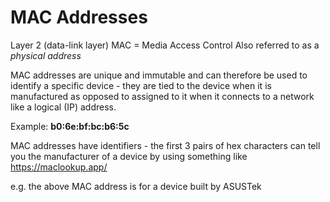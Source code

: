 # MAC Addresses
Layer 2 (data-link layer)
MAC = Media Access Control
Also referred to as a *physical address*

MAC addresses are unique and immutable and can therefore be used to identify a specific device - they are tied to the device when it is manufactured as opposed to assigned to it when it connects to a network like a logical (IP) address.

Example: **b0:6e:bf:bc:b6:5c**

MAC addresses have identifiers - the first 3 pairs of hex characters can tell you the manufacturer of a device by using something like https://maclookup.app/

e.g. the above MAC address is for a device built by ASUSTek